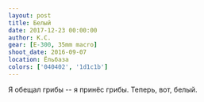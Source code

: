 ```yaml
---
layout: post
title: Белый
date: 2017-12-23 00:00:00
author: К.С.
gear: [E-300, 35mm macro]
shoot_date: 2016-09-07
location: Ёльбаза
colors: ['040402', '1d1c1b']
---
```

Я обещал грибы -- я принёс грибы. Теперь, вот, белый.
